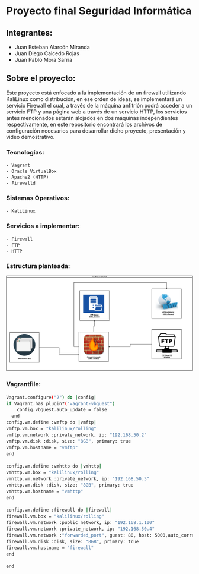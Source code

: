 # Proyecto final **Seguridad Informática**

## Integrantes:

* Juan Esteban Alarcón Miranda
* Juan Diego Caicedo Rojas
* Juan Pablo Mora Sarria

## Sobre el proyecto:

Este proyecto está enfocado a la implementación de un firewall utilizando KaliLinux como distribución, en ese orden de ideas, se implementará 
un servicio Firewall el cual, a través de la máquina anfitrión podrá acceder a un servicio FTP y una página web a través de un servicio HTTP, los servicios antes mencionados estarán alojados en dos máquinas independientes respectivamente, en este repositorio encontrará los archivos de configuración necesarios para desarrollar dicho proyecto, presentación y video demostrativo.

### Tecnologías:
    - Vagrant
    - Oracle VirtualBox
    - Apache2 (HTTP)
    - Firewalld
### Sistemas Operativos: 
    - KaliLinux
### Servicios a implementar:
    - Firewall
    - FTP
    - HTTP
### Estructura planteada:

![ArquitecturaProyecto](FinalArquitectura.png)

### Vagrantfile:

```bash
Vagrant.configure("2") do |config|
if Vagrant.has_plugin?("vagrant-vbguest")
    config.vbguest.auto_update = false  
  end
config.vm.define :vmftp do |vmftp|
vmftp.vm.box = "kalilinux/rolling"
vmftp.vm.network :private_network, ip: "192.168.50.2"
vmftp.vm.disk :disk, size: "8GB", primary: true
vmftp.vm.hostname = "vmftp"
end

config.vm.define :vmhttp do |vmhttp|
vmhttp.vm.box = "kalilinux/rolling"
vmhttp.vm.network :private_network, ip: "192.168.50.3"
vmhttp.vm.disk :disk, size: "8GB", primary: true
vmhttp.vm.hostname = "vmhttp"
end

config.vm.define :firewall do |firewall|
firewall.vm.box = "kalilinux/rolling"
firewall.vm.network :public_network, ip: "192.168.1.100"
firewall.vm.network :private_network, ip: "192.168.50.4"
firewall.vm.network :"forwarded_port", guest: 80, host: 5000,auto_correct: true
firewall.vm.disk :disk, size: "8GB", primary: true
firewall.vm.hostname = "firewall"
end

end
```